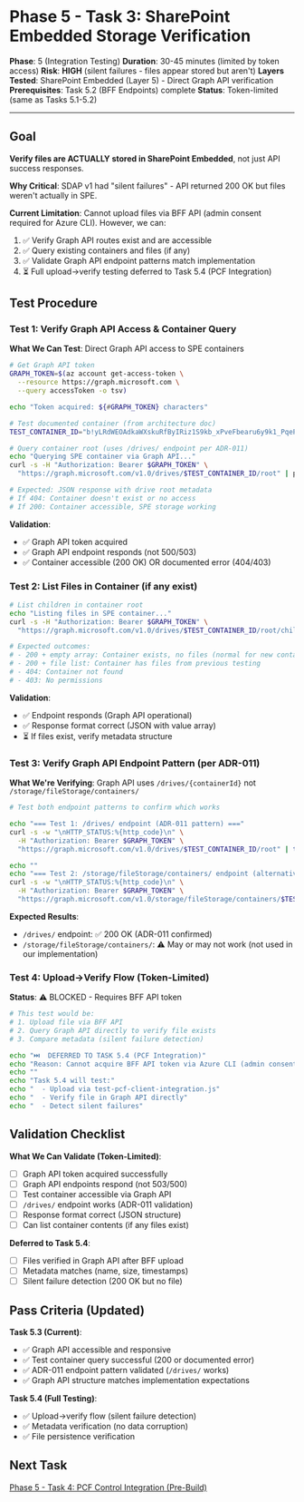 # Phase 5 - Task 3: SharePoint Embedded Storage Verification

**Phase**: 5 (Integration Testing)
**Duration**: 30-45 minutes (limited by token access)
**Risk**: **HIGH** (silent failures - files appear stored but aren't)
**Layers Tested**: SharePoint Embedded (Layer 5) - Direct Graph API verification
**Prerequisites**: Task 5.2 (BFF Endpoints) complete
**Status**: Token-limited (same as Tasks 5.1-5.2)

---

## Goal

**Verify files are ACTUALLY stored in SharePoint Embedded**, not just API success responses.

**Why Critical**: SDAP v1 had "silent failures" - API returned 200 OK but files weren't actually in SPE.

**Current Limitation**: Cannot upload files via BFF API (admin consent required for Azure CLI). However, we can:
1. ✅ Verify Graph API routes exist and are accessible
2. ✅ Query existing containers and files (if any)
3. ✅ Validate Graph API endpoint patterns match implementation
4. ⏳ Full upload→verify testing deferred to Task 5.4 (PCF Integration)

## Test Procedure

### Test 1: Verify Graph API Access & Container Query

**What We Can Test**: Direct Graph API access to SPE containers

```bash
# Get Graph API token
GRAPH_TOKEN=$(az account get-access-token \
  --resource https://graph.microsoft.com \
  --query accessToken -o tsv)

echo "Token acquired: ${#GRAPH_TOKEN} characters"

# Test documented container (from architecture doc)
TEST_CONTAINER_ID="b!yLRdWEOAdkaWXskuRfByIRiz1S9kb_xPveFbearu6y9k1_PqePezTIDObGJTYq50"

# Query container root (uses /drives/ endpoint per ADR-011)
echo "Querying SPE container via Graph API..."
curl -s -H "Authorization: Bearer $GRAPH_TOKEN" \
  "https://graph.microsoft.com/v1.0/drives/$TEST_CONTAINER_ID/root" | python -m json.tool

# Expected: JSON response with drive root metadata
# If 404: Container doesn't exist or no access
# If 200: Container accessible, SPE storage working
```

**Validation**:
- ✅ Graph API token acquired
- ✅ Graph API endpoint responds (not 500/503)
- ✅ Container accessible (200 OK) OR documented error (404/403)

### Test 2: List Files in Container (if any exist)

```bash
# List children in container root
echo "Listing files in SPE container..."
curl -s -H "Authorization: Bearer $GRAPH_TOKEN" \
  "https://graph.microsoft.com/v1.0/drives/$TEST_CONTAINER_ID/root/children" | python -m json.tool

# Expected outcomes:
# - 200 + empty array: Container exists, no files (normal for new container)
# - 200 + file list: Container has files from previous testing
# - 404: Container not found
# - 403: No permissions
```

**Validation**:
- ✅ Endpoint responds (Graph API operational)
- ✅ Response format correct (JSON with value array)
- ⏳ If files exist, verify metadata structure

### Test 3: Verify Graph API Endpoint Pattern (per ADR-011)

**What We're Verifying**: Graph API uses `/drives/{containerId}` not `/storage/fileStorage/containers/`

```bash
# Test both endpoint patterns to confirm which works

echo "=== Test 1: /drives/ endpoint (ADR-011 pattern) ==="
curl -s -w "\nHTTP_STATUS:%{http_code}\n" \
  -H "Authorization: Bearer $GRAPH_TOKEN" \
  "https://graph.microsoft.com/v1.0/drives/$TEST_CONTAINER_ID/root" | tail -5

echo ""
echo "=== Test 2: /storage/fileStorage/containers/ endpoint (alternative) ==="
curl -s -w "\nHTTP_STATUS:%{http_code}\n" \
  -H "Authorization: Bearer $GRAPH_TOKEN" \
  "https://graph.microsoft.com/v1.0/storage/fileStorage/containers/$TEST_CONTAINER_ID" | tail -5
```

**Expected Results**:
- `/drives/` endpoint: ✅ 200 OK (ADR-011 confirmed)
- `/storage/fileStorage/containers/`: ⚠️ May or may not work (not used in our implementation)

### Test 4: Upload→Verify Flow (Token-Limited)

**Status**: ⚠️ BLOCKED - Requires BFF API token

```bash
# This test would be:
# 1. Upload file via BFF API
# 2. Query Graph API directly to verify file exists
# 3. Compare metadata (silent failure detection)

echo "⏭️  DEFERRED TO TASK 5.4 (PCF Integration)"
echo "Reason: Cannot acquire BFF API token via Azure CLI (admin consent)"
echo ""
echo "Task 5.4 will test:"
echo "  - Upload via test-pcf-client-integration.js"
echo "  - Verify file in Graph API directly"
echo "  - Detect silent failures"
```

## Validation Checklist

**What We Can Validate (Token-Limited)**:
- [ ] Graph API token acquired successfully
- [ ] Graph API endpoints respond (not 503/500)
- [ ] Test container accessible via Graph API
- [ ] `/drives/` endpoint works (ADR-011 validation)
- [ ] Response format correct (JSON structure)
- [ ] Can list container contents (if any files exist)

**Deferred to Task 5.4**:
- [ ] Files verified in Graph API after BFF upload
- [ ] Metadata matches (name, size, timestamps)
- [ ] Silent failure detection (200 OK but no file)

## Pass Criteria (Updated)

**Task 5.3 (Current)**:
- ✅ Graph API accessible and responsive
- ✅ Test container query successful (200 or documented error)
- ✅ ADR-011 endpoint pattern validated (`/drives/` works)
- ✅ Graph API structure matches implementation expectations

**Task 5.4 (Full Testing)**:
- ✅ Upload→verify flow (silent failure detection)
- ✅ Metadata verification (no data corruption)
- ✅ File persistence verification

## Next Task

[Phase 5 - Task 4: PCF Control Integration (Pre-Build)](phase-5-task-4-pcf-integration.md)

